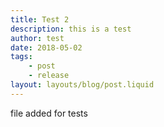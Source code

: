 ```yaml
---
title: Test 2
description: this is a test
author: test
date: 2018-05-02
tags:
	- post
	- release
layout: layouts/blog/post.liquid
---
```


file added for tests

